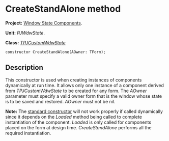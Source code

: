 <a href='Hidden comment: 
$Rev$
$Date$
'></a>

# CreateStandAlone method #

**Project:** [Window State Components](WindowStateComponents.md).

**Unit:** _PJWdwState_.

**Class:** _[TPJCustomWdwState](TPJCustomWdwState.md)_

```
constructor CreateStandAlone(AOwner: TForm);
```

## Description ##

This constructor is used when creating instances of components dynamically at run time. It allows only one instance of a component derived from _TPJCustomWdwState_ to be created for any form. The _AOwner_ parameter must specify a valid owner form that is the window whose state is to be saved and restored. _AOwner_ must not be nil.

**Note:** The [standard constructor](TPJCustomWdwStateCreate.md) will not work properly if called dynamically since it depends on the _Loaded_ method being called to complete instantiation of the component. _Loaded_ is only called for components placed on the form at design time. _CreateStandAlone_ performs all the required instantiation.